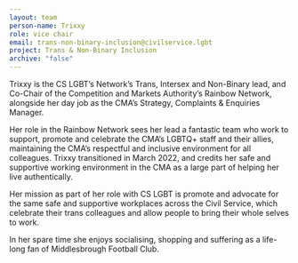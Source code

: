 ```yaml
---
layout: team
person-name: Trixxy
role: vice chair
email: trans-non-binary-inclusion@civilservice.lgbt
project: Trans & Non-Binary Inclusion
archive: "false"
---
```

Trixxy is the CS LGBT’s Network’s Trans, Intersex and Non-Binary lead, and Co-Chair of the Competition and Markets Authority’s Rainbow Network, alongside her day job as the CMA’s Strategy, Complaints & Enquiries Manager.

Her role in the Rainbow Network sees her lead a fantastic team who work to support, promote and celebrate the CMA’s LGBTQ+ staff and their allies, maintaining the CMA’s respectful and inclusive environment for all colleagues. Trixxy transitioned in March 2022, and credits her safe and supportive working environment in the CMA as a large part of helping her live authentically.

Her mission as part of her role with CS LGBT is promote and advocate for the same safe and supportive workplaces across the Civil Service, which celebrate their trans colleagues and allow people to bring their whole selves to work.

In her spare time she enjoys socialising, shopping and suffering as a life-long fan of Middlesbrough Football Club.